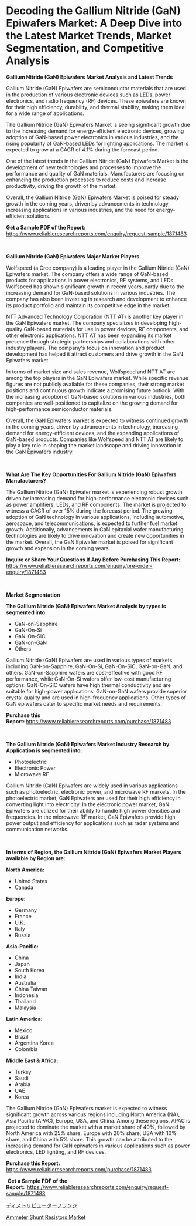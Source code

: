 <p><h1>Decoding the Gallium Nitride (GaN) Epiwafers Market: A Deep Dive into the Latest Market Trends, Market Segmentation, and Competitive Analysis</h1></p><p><strong>Gallium Nitride (GaN) Epiwafers Market Analysis and Latest Trends</strong></p>
<p><p>Gallium Nitride (GaN) Epiwafers are semiconductor materials that are used in the production of various electronic devices such as LEDs, power electronics, and radio frequency (RF) devices. These epiwafers are known for their high efficiency, durability, and thermal stability, making them ideal for a wide range of applications.</p><p>The Gallium Nitride (GaN) Epiwafers Market is seeing significant growth due to the increasing demand for energy-efficient electronic devices, growing adoption of GaN-based power electronics in various industries, and the rising popularity of GaN-based LEDs for lighting applications. The market is expected to grow at a CAGR of 4.1% during the forecast period.</p><p>One of the latest trends in the Gallium Nitride (GaN) Epiwafers Market is the development of new technologies and processes to improve the performance and quality of GaN materials. Manufacturers are focusing on enhancing the production processes to reduce costs and increase productivity, driving the growth of the market.</p><p>Overall, the Gallium Nitride (GaN) Epiwafers Market is poised for steady growth in the coming years, driven by advancements in technology, increasing applications in various industries, and the need for energy-efficient solutions.</p></p>
<p><strong>Get a Sample PDF of the Report:&nbsp;</strong> <a href="https://www.reliableresearchreports.com/enquiry/request-sample/1871483">https://www.reliableresearchreports.com/enquiry/request-sample/1871483</a></p>
<p>&nbsp;</p>
<p><strong>Gallium Nitride (GaN) Epiwafers Major Market Players</strong></p>
<p><p> </p><p>Wolfspeed (a Cree company) is a leading player in the Gallium Nitride (GaN) Epiwafers market. The company offers a wide range of GaN-based products for applications in power electronics, RF systems, and LEDs. Wolfspeed has shown significant growth in recent years, partly due to the increasing demand for GaN-based solutions in various industries. The company has also been investing in research and development to enhance its product portfolio and maintain its competitive edge in the market.</p><p>NTT Advanced Technology Corporation (NTT AT) is another key player in the GaN Epiwafers market. The company specializes in developing high-quality GaN-based materials for use in power devices, RF components, and other electronic applications. NTT AT has been expanding its market presence through strategic partnerships and collaborations with other industry players. The company's focus on innovation and product development has helped it attract customers and drive growth in the GaN Epiwafers market.</p><p>In terms of market size and sales revenue, Wolfspeed and NTT AT are among the top players in the GaN Epiwafers market. While specific revenue figures are not publicly available for these companies, their strong market positions and continuous growth indicate a promising future outlook. With the increasing adoption of GaN-based solutions in various industries, both companies are well-positioned to capitalize on the growing demand for high-performance semiconductor materials.</p><p>Overall, the GaN Epiwafers market is expected to witness continued growth in the coming years, driven by advancements in technology, increasing demand for energy-efficient devices, and the expanding applications of GaN-based products. Companies like Wolfspeed and NTT AT are likely to play a key role in shaping the market landscape and driving innovation in the GaN Epiwafers industry.</p></p>
<p>&nbsp;</p>
<p><strong>What Are The Key Opportunities For Gallium Nitride (GaN) Epiwafers Manufacturers?</strong></p>
<p><p>The Gallium Nitride (GaN) Epiwafer market is experiencing robust growth driven by increasing demand for high-performance electronic devices such as power amplifiers, LEDs, and RF components. The market is projected to witness a CAGR of over 15% during the forecast period. The growing adoption of GaN technology in various applications, including automotive, aerospace, and telecommunications, is expected to further fuel market growth. Additionally, advancements in GaN epitaxial wafer manufacturing technologies are likely to drive innovation and create new opportunities in the market. Overall, the GaN Epiwafer market is poised for significant growth and expansion in the coming years.</p></p>
<p><strong>Inquire or Share Your Questions If Any Before Purchasing This Report:</strong> <a href="https://www.reliableresearchreports.com/enquiry/pre-order-enquiry/1871483">https://www.reliableresearchreports.com/enquiry/pre-order-enquiry/1871483</a></p>
<p>&nbsp;</p>
<p><strong>Market Segmentation</strong></p>
<p><strong>The Gallium Nitride (GaN) Epiwafers Market Analysis by types is segmented into:</strong></p>
<p><ul><li>GaN-on-Sapphire</li><li>GaN-On-Si</li><li>GaN-On-SiC</li><li>GaN-on-GaN</li><li>Others</li></ul></p>
<p><p>Gallium Nitride (GaN) Epiwafers are used in various types of markets including GaN-on-Sapphire, GaN-On-Si, GaN-On-SiC, GaN-on-GaN, and others. GaN-on-Sapphire wafers are cost-effective with good RF performance, while GaN-On-Si wafers offer low-cost manufacturing options. GaN-On-SiC wafers have high thermal conductivity and are suitable for high-power applications. GaN-on-GaN wafers provide superior crystal quality and are used in high-frequency applications. Other types of GaN epiwafers cater to specific market needs and requirements.</p></p>
<p><strong>Purchase this Report:&nbsp;</strong><a href="https://www.reliableresearchreports.com/purchase/1871483">https://www.reliableresearchreports.com/purchase/1871483</a></p>
<p>&nbsp;</p>
<p><strong>The Gallium Nitride (GaN) Epiwafers Market Industry Research by Application is segmented into:</strong></p>
<p><ul><li>Photoelectric</li><li>Electronic Power</li><li>Microwave RF</li></ul></p>
<p><p>Gallium Nitride (GaN) Epiwafers are widely used in various applications such as photoelectric, electronic power, and microwave RF markets. In the photoelectric market, GaN Epiwafers are used for their high efficiency in converting light into electricity. In the electronic power market, GaN Epiwafers are utilized for their ability to handle high power densities and frequencies. In the microwave RF market, GaN Epiwafers provide high power output and efficiency for applications such as radar systems and communication networks.</p></p>
<p>&nbsp;</p>
<p><strong>In terms of Region, the Gallium Nitride (GaN) Epiwafers Market Players available by Region are:</strong></p>
<p>
    <p> <strong> North America: </strong>
        <ul>
            <li>United States</li>
            <li>Canada</li>
        </ul>
        </p> 
    <p> <strong> Europe: </strong>
        <ul>
            <li>Germany</li>
            <li>France</li>
            <li>U.K.</li>
            <li>Italy</li>
            <li>Russia</li>
        </ul>
        </p> 
    <p> <strong> Asia-Pacific: </strong>
        <ul>
            <li>China</li>
            <li>Japan</li>
            <li>South Korea</li>
            <li>India</li>
            <li>Australia</li>
            <li>China Taiwan</li>
            <li>Indonesia</li>
            <li>Thailand</li>
            <li>Malaysia</li>
        </ul>
        </p> 
    <p> <strong> Latin America: </strong>
        <ul>
            <li>Mexico</li>
            <li>Brazil</li>
            <li>Argentina Korea</li>
            <li>Colombia</li>
        </ul>
        </p> 
    <p> <strong> Middle East & Africa: </strong>
        <ul>
            <li>Turkey</li>
            <li>Saudi</li>
            <li>Arabia</li>
            <li>UAE</li>
            <li>Korea</li>
        </ul>
    </p>
    </p>
<p><p>The Gallium Nitride (GaN) Epiwafers market is expected to witness significant growth across various regions including North America (NA), Asia Pacific (APAC), Europe, USA, and China. Among these regions, APAC is projected to dominate the market with a market share of 40%, followed by North America with 25% share, Europe with 20% share, USA with 10% share, and China with 5% share. This growth can be attributed to the increasing demand for GaN epiwafers in various applications such as power electronics, LED lighting, and RF devices.</p></p>
<p><strong>Purchase this Report: </strong><a href="https://www.reliableresearchreports.com/purchase/1871483">https://www.reliableresearchreports.com/purchase/1871483</a></p>
<p>&nbsp;<strong>Get a Sample PDF of the Report:&nbsp;&nbsp;</strong><a href="https://www.reliableresearchreports.com/enquiry/request-sample/1871483">https://www.reliableresearchreports.com/enquiry/request-sample/1871483</a></p>
<p><strong></strong></p>
<p><p><a href="https://github.com/ppmazlotr77499/Market-Research-Report-List-1/blob/main/597169113778.md">ディストリビューターフランジ</a></p><p><a href="https://github.com/GroverBarry/Market-Research-Report-List-4/blob/main/ammeter-shunt-resistors-market.md">Ammeter Shunt Resistors Market</a></p></p>